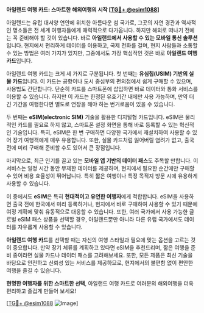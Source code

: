 **아일랜드 여행 카드: 스마트한 해외여행의 시작 [[TG💪+ @esim1088](https://t.me/s/esim1088)]**

아일랜드는 유럽 대서양 연안에 위치한 아름다운 섬 국가로, 그곳의 자연 경관과 역사적인 명소들은 전 세계 여행자들에게 매력적으로 다가옵니다. 하지만 해외로 떠나기 전에는 꼭 준비해야 할 것이 있습니다. 바로 **아일랜드에서 사용할 수 있는 모바일 통신 솔루션**입니다. 현지에서 편리하게 데이터를 이용하고, 국제 전화를 걸며, 현지 사람들과 소통할 수 있는 방법은 여러 가지가 있지만, 그중에서도 가장 핵심적인 것은 바로 **아일랜드 여행 카드**입니다.

아일랜드 여행 카드는 크게 세 가지로 구분됩니다. 첫 번째는 **유심칩(USIM) 기반의 실물 카드**입니다. 이 카드는 공항이나 도시 중심부의 편의점에서 쉽게 구매할 수 있으며, 사용법도 간단합니다. 단순히 카드를 스마트폰에 삽입하면 바로 데이터와 통화 서비스를 이용할 수 있습니다. 하지만 이 카드는 한정된 유효기간 내에만 사용 가능하며, 만약 더 긴 기간을 여행한다면 별도로 연장을 해야 하는 번거로움이 있을 수 있습니다.

두 번째는 **eSIM(electronic SIM)** 기술을 활용한 디지털형 카드입니다. eSIM은 물리적인 카드를 필요로 하지 않고, 스마트폰 설정 화면을 통해 바로 등록할 수 있는 혁신적인 기술입니다. 특히, eSIM은 한 번 구매하면 다양한 국가에서 재설치하여 사용할 수 있어 장기 여행객에게 매우 유용합니다. 또한, 실물 카드처럼 잃어버릴 염려가 없고, 출국 전에 미리 구매해 준비할 수도 있어서 큰 장점입니다.

마지막으로, 최근 인기를 끌고 있는 **모바일 앱 기반의 데이터 패스**도 주목할 만합니다. 이 서비스는 일정 시간 동안 무제한 데이터를 제공하며, 현지에서 필요한 순간에만 구매할 수 있어 비용 효율성이 뛰어납니다. 특히 짧은 여행이나 특정 목적지 방문 시에 유용하게 사용할 수 있습니다.

이 중에서도 **eSIM**은 특히 **현대적이고 유연한 여행자**에게 적합합니다. eSIM을 사용하면 출국 전에 한국에서 미리 등록하거나, 현지에서 바로 구매하여 사용할 수 있기 때문에 여정 계획에 맞춰 유동적으로 대응할 수 있습니다. 또한, 여러 국가에서 사용 가능한 글로벌 eSIM 패스 상품을 선택할 경우, 아일랜드뿐만 아니라 다른 유럽 국가에서도 데이터를 자유롭게 사용할 수 있습니다.

**아일랜드 여행 카드**를 선택할 때는 자신의 여행 스타일과 필요에 맞는 옵션을 고르는 것이 중요합니다. 만약 장기 체류를 계획하고 있다면 eSIM을 추천드리며, 짧은 여행을 준비 중이라면 실물 카드나 데이터 패스를 고려해보세요. 또한, 모든 제품은 최신 기술을 바탕으로 안전하고 신뢰성 있는 서비스를 제공하므로, 현지에서의 불편함 없이 편안한 여행을 즐길 수 있습니다.

**현명한 여행자를 위한 스마트한 선택**, 아일랜드 여행 카드로 여러분의 해외여행을 더욱 편리하고 즐겁게 만들어 보세요! 

[[TG💪+ @esim1088](https://t.me/s/esim1088) ![Image](https://i.postimg.cc/Y0z9fWf4/image.png)]
